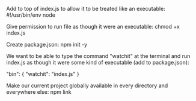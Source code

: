 Add to top of index.js to allow it to be treated like an executable:
#!/usr/bin/env node 

Give permission to run file as though it were an executable:
chmod +x index.js

Create package.json:
npm init -y


We want to be able to type the command "watchit" at the terminal
and run index.js as though it were some kind of executable (add to package.json):

"bin": {
    "watchit": "index.js"
}

Make our current project globally available in every directory and everywhere else:
npm link

